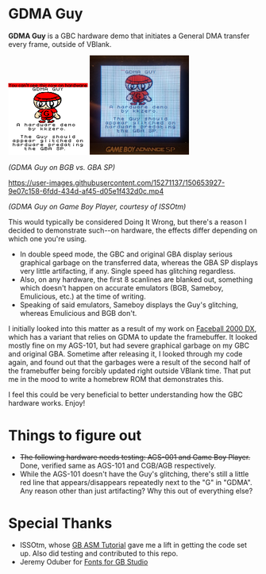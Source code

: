 # GDMA Guy
**GDMA Guy** is a GBC hardware demo that initiates a General DMA transfer every frame, outside of VBlank.

![GDMA Guy on BGB](guy-bgb.png) <img src="guy-ags101.png" alt="GDMA Guy on AGS-101" style="height: 200x; width:200px;"/>

*(GDMA Guy on BGB vs. GBA SP)*

https://user-images.githubusercontent.com/15271137/150653927-9e07c158-6fdd-434d-af45-d05e1f432d0c.mp4

*(GDMA Guy on Game Boy Player, courtesy of ISSOtm)*

This would typically be considered Doing It Wrong, but there's a reason I decided to demonstrate such--on hardware, the effects differ depending on which one you're using. 
* In double speed mode, the GBC and original GBA display serious graphical garbage on the transferred data, whereas the GBA SP displays very little artifacting, if any. Single speed has glitching regardless.
* Also, on any hardware, the first 8 scanlines are blanked out, something which doesn't happen on accurate emulators (BGB, Sameboy, Emulicious, etc.) at the time of writing. 
* Speaking of said emulators, Sameboy displays the Guy's glitching, whereas Emulicious and BGB don't.

I initially looked into this matter as a result of my work on [Faceball 2000 DX](https://www.romhacking.net/hacks/6107/), which has a variant that relies on GDMA to update the framebuffer.  It looked mostly fine on my AGS-101, but had severe graphical garbage on my GBC and original GBA. Sometime after releasing it, I looked through my code again, and found out that the garbages were a result of the second half of the framebuffer being forcibly updated right outside VBlank time. That put me in the mood to write a homebrew ROM that demonstrates this.

I feel this could be very beneficial to better understanding how the GBC hardware works. Enjoy!

# Things to figure out
* ~~The following hardware needs testing: AGS-001 and Game Boy Player.~~ Done, verified same as AGS-101 and CGB/AGB respectively.
* While the AGS-101 doesn't have the Guy's glitching, there's still a little red line that appears/disappears repeatedly next to the "G" in "GDMA". Any reason other than just artifacting? Why this out of everything else?

# Special Thanks
* ISSOtm, whose [GB ASM Tutorial](https://eldred.fr/gb-asm-tutorial/) gave me a lift in getting the code set up. Also did testing and contributed to this repo.
* Jeremy Oduber for [Fonts for GB Studio](https://jeremyoduber.itch.io/fonts-for-gb-studio)
